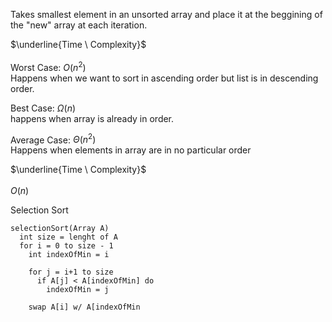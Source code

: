 Takes smallest element in an unsorted array and place it at the beggining of the "new" array at each iteration. <br/>

$\underline{Time \ Complexity}$ <br/> <br/>
Worst Case: $O(n^2)$ <br/> 
Happens when we want to sort in ascending order but list is in descending order.

Best Case: $\Omega(n)$ <br/>
happens when array is already in order.

Average Case: $\Theta(n^2)$ <br/>
Happens when elements in array are in no particular order <br/>

$\underline{Time \ Complexity}$ <br/> <br/>
$O(n)$

Selection Sort

    selectionSort(Array A)
      int size = lenght of A
      for i = 0 to size - 1 
        int indexOfMin = i
        
        for j = i+1 to size 
          if A[j] < A[indexOfMin] do
            indexOfMin = j

        swap A[i] w/ A[indexOfMin


